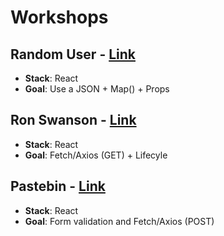 # Workshops

## Random User - [Link](https://github.com/WildCodeSchool/workshops/tree/master/randomuser)

* **Stack**: React
* **Goal**: Use a JSON + Map() + Props

## Ron Swanson - [Link](https://github.com/WildCodeSchool/workshops/tree/master/ronswanson)

* **Stack**: React
* **Goal**: Fetch/Axios (GET) + Lifecyle

## Pastebin - [Link](https://github.com/WildCodeSchool/workshops/tree/master/pastebin)

* **Stack**: React
* **Goal**: Form validation and Fetch/Axios (POST)
